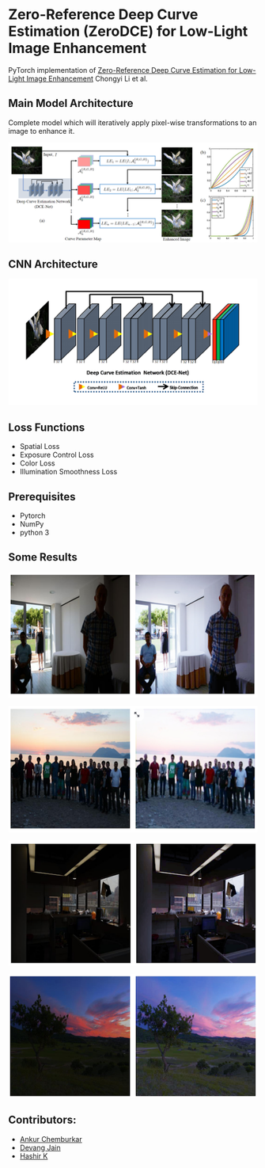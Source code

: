 # Zero-Reference Deep Curve Estimation (ZeroDCE) for Low-Light Image Enhancement
PyTorch implementation of [Zero-Reference Deep Curve Estimation for Low-Light Image Enhancement](https://arxiv.org/pdf/2001.06826.pdf) Chongyi Li et al.

## Main Model Architecture
Complete model which will iteratively apply pixel-wise transformations to an image to enhance it.

<p align="center">
<img src="Assets/main_model_architecture.png">
</p>

## CNN Architecture

<p align="center">
<img src="Assets/CNN_model_architecture.png">
</p>

## Loss Functions
* Spatial Loss
* Exposure Control Loss
* Color Loss
* Illumination Smoothness Loss

## Prerequisites
* Pytorch
* NumPy
* python 3

## Some Results

<p align="center">
<img src="Assets/result1.png">
</p>

<p align="center">
<img src="Assets/result2.png">
</p>

<p align="center">
<img src="Assets/result3.png">
</p>

<p align="center">
<img src="Assets/result4.png">
</p>

## Contributors:

- [Ankur Chemburkar](https://github.com/Developer-Zer0)
- [Devang Jain](https://github.com/djrobin17)
- [Hashir K](https://github.com/hashirkk07)
